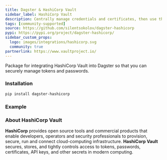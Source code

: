 ```yaml
---
title: Dagster & HashiCorp Vault
sidebar_label: HashiCorp Vault
description: Centrally manage credentials and certificates, then use them in your pipelines.
tags: [community-supported]
source: https://github.com/silentsokolov/dagster-hashicorp
pypi: https://pypi.org/project/dagster-hashicorp/
sidebar_custom_props:
  logo: images/integrations/hashicorp.svg
  community: true
partnerlink: https://www.vaultproject.io/
---
```


Package for integrating HashiCorp Vault into Dagster so that you can securely manage tokens and passwords.

### Installation

```bash
pip install dagster-hashicorp
```

### Example

<CodeExample path="docs_snippets/docs_snippets/integrations/hashicorp.py" language="python" />

### About HashiCorp Vault

**HashiCorp** provides open source tools and commercial products that enable developers, operators and security professionals to provision, secure, run and connect cloud-computing infrastructure. **HashiCorp Vault** secures, stores, and tightly controls access to tokens, passwords, certificates, API keys, and other secrets in modern computing.
